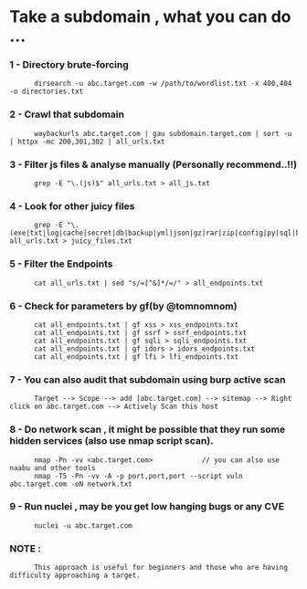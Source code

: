 # Take a subdomain , what you can do ...

### 1 - Directory brute-forcing 

          dirsearch -u abc.target.com -w /path/to/wordlist.txt -x 400,404 -o directories.txt

### 2 - Crawl that subdomain 
       
          waybackurls abc.target.com | gau subdomain.target.com | sort -u | httpx -mc 200,301,302 | all_urls.txt  

### 3 - Filter js files & analyse manually (Personally recommend..!!)

          grep -E "\.(js)$" all_urls.txt > all_js.txt

### 4 - Look for other juicy files

          grep -E "\.(exe|txt|log|cache|secret|db|backup|yml|json|gz|rar|zip|config|py|sql|bak|old|bkp|ini|sh|rb|cgi|jar|key|ovpn|htpasswd|htaccess|dockerfile)$" all_urls.txt > juicy_files.txt 


### 5 - Filter the Endpoints 

          cat all_urls.txt | sed "s/=[^&]*/=/" > all_endpoints.txt

### 6 - Check for parameters by gf(by @tomnomnom)

          cat all_endpoints.txt | gf xss > xss_endpoints.txt
          cat all_endpoints.txt | gf ssrf > ssrf_endpoints.txt
          cat all_endpoints.txt | gf sqli > sqli_endpoints.txt
          cat all_endpoints.txt | gf idors > idors_endpoints.txt
          cat all_endpoints.txt | gf lfi > lfi_endpoints.txt

### 7 - You can also audit that subdomain using burp active scan

          Target --> Scope --> add [abc.target.com] --> sitemap --> Right click on abc.target.com --> Actively Scan this host
 
### 8 - Do network scan , it might be possible that they run some hidden services (also use nmap script scan).

          nmap -Pn -vv <abc.target.com>            // you can also use naabu and other tools
          nmap -T5 -Pn -vv -A -p port,port,port --script vuln abc.target.com -oN network.txt

### 9 - Run nuclei , may be you get low hanging bugs or any CVE

          nuclei -u abc.target.com

### NOTE : 
          This approach is useful for beginners and those who are having difficulty approaching a target.
